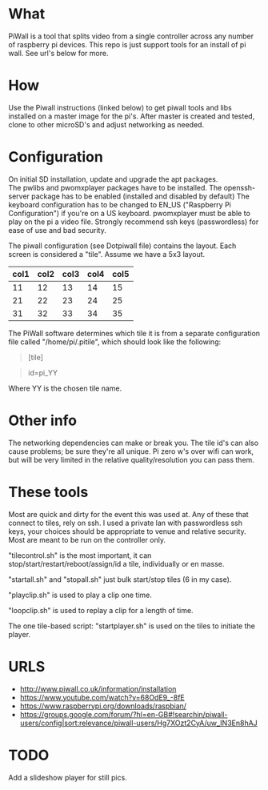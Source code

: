 # What

PiWall is a tool that splits video from a single controller across any number of raspberry pi devices. This repo is just support tools for an install of pi wall. See url's below for more.

# How

Use the Piwall instructions (linked below) to get piwall tools and libs installed on a master image for the pi's.  After master is created and tested, clone to other microSD's and adjust networking as needed. 

# Configuration

On initial SD installation, update and upgrade the apt packages.  
The pwlibs and pwomxplayer packages have to be installed.
The openssh-server package has to be enabled (installed and disabled by default)
The keyboard configuration has to be changed to EN_US ("Raspberry Pi Configuration") if you're on a US keyboard.
pwomxplayer must be able to play on the pi a video file. 
Strongly recommend ssh keys (passwordless) for ease of use and bad security.  

The piwall configuration (see Dotpiwall file) contains the layout. Each screen is considered a "tile". Assume we have a 5x3 layout. 

| col1 | col2 | col3 | col4 | col5 |
--- | --- | --- | --- | ---
 11 | 12 | 13 | 14 | 15 
 21 | 22 | 23 | 24 | 25 
 31 | 32 | 33 | 34 | 35 

The PiWall software determines which tile it is from a separate configuration file called "/home/pi/.pitile", which should look like the following:
 
> [tile]

> id=pi_YY
 
Where YY is the chosen tile name.

# Other info

The networking dependencies can make or break you.  The tile id's can also cause problems; be sure they're all unique. Pi zero w's over wifi can work, but will be very limited in the relative quality/resolution you can pass them.

# These tools

Most are quick and dirty for the event this was used at.  Any of these that connect to tiles, rely on ssh.  I used a private lan with passwordless ssh keys, your choices should be appropriate to venue and relative security.  Most are meant to be run on the controller only.

"tilecontrol.sh" is the most important, it can stop/start/restart/reboot/assign/id a tile, individually or en masse.

"startall.sh" and "stopall.sh" just bulk start/stop tiles (6 in my case).

"playclip.sh" is used to play a clip one time.

"loopclip.sh" is used to replay a clip for a length of time.

The one tile-based script:
"startplayer.sh" is used on the tiles to initiate the player.

# URLS

 - http://www.piwall.co.uk/information/installation
 - https://www.youtube.com/watch?v=68OdE9_-8fE
 - https://www.raspberrypi.org/downloads/raspbian/
 - https://groups.google.com/forum/?hl=en-GB#!searchin/piwall-users/config|sort:relevance/piwall-users/Hg7XOzt2CyA/uw_IN3En8hAJ

# TODO

Add a slideshow player for still pics. 

